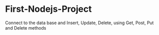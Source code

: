 # First-Nodejs-Project
Connect to the data base and Insert, Update, Delete, using Get, Post, Put and Delete methods
